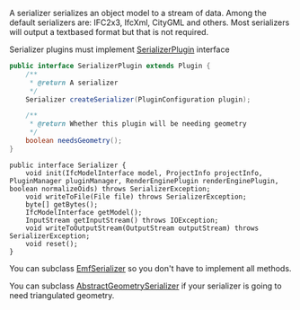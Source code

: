 A serializer serializes an object model to a stream of data. Among the default serializers are: IFC2x3, IfcXml, CityGML and others. Most serializers will output a textbased format but that is not required.

Serializer plugins must implement [SerializerPlugin](https://github.com/opensourceBIM/BIMserver/blob/master/Shared/src/org/bimserver/plugins/serializers/SerializerPlugin.java?source=c) interface
```java
public interface SerializerPlugin extends Plugin {
	/**
	 * @return A serializer
	 */
	Serializer createSerializer(PluginConfiguration plugin);

	/**
	 * @return Whether this plugin will be needing geometry
	 */
	boolean needsGeometry();
}
```

```
public interface Serializer {
	void init(IfcModelInterface model, ProjectInfo projectInfo, PluginManager pluginManager, RenderEnginePlugin renderEnginePlugin, boolean normalizeOids) throws SerializerException;
	void writeToFile(File file) throws SerializerException;
	byte[] getBytes();
	IfcModelInterface getModel();
	InputStream getInputStream() throws IOException;
	void writeToOutputStream(OutputStream outputStream) throws SerializerException;
	void reset();
}
```

You can subclass [EmfSerializer](../blob/master/Shared/src/org/bimserver/plugins/serializers/EmfSerializer.java?source=c) so you don't have to implement all methods.

You can subclass [AbstractGeometrySerializer](https://github.com/opensourceBIM/BIMserver/blob/master/Shared/src/org/bimserver/plugins/serializers/AbstractGeometrySerializer.java?source=cc) if your serializer is going to need triangulated geometry.